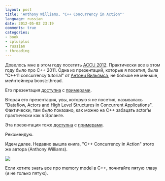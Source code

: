 ```yaml
---
layout: post
title: 'Anthony Williams, "C++ Concurrency in Action"'
language: russian
date: 2012-05-02 23:19
comments: true
categories: 
- book
- cplusplus
- russian
- threading
---
```

Довелось мне в этом году посетить [ACCU 2012][]. Практически все в этом году было про С++ 2011. Одна из презентаций, которые я посетил, была "C++11 concurrency tutorial" от [Антони Вильямса][Anthony Williams], не больше не меньше, мейнтейнера boost::thread.

[ACCU 2012]: http://accu.org/index.php/conferences/accu_conference_2012
[Anthony Williams]: http://www.boost.org/users/people/anthony_williams.html

Его презентация [доступна][C++11 concurrency tutorial slides] с [примерами][C++11 concurrency tutorial samples].

[C++11 concurrency tutorial slides]: http://www.justsoftwaresolutions.co.uk/files/c++11_concurrency.pdf
[C++11 concurrency tutorial samples]: http://www.justsoftwaresolutions.co.uk/files/c++11_concurrency_code.zip

Вторая его презентация, увы, которую я не посетил, называлась "Dataflow, Actors and High Level Structures in Concurrent Applications". Фактически, там было показано, как можно на С++ забацать actor'ы практически как в Эрланге.

Эта презентация тоже [доступна][Dataflow, Actors and High Level Structures in Concurrent Applications slides] с [примерами][Dataflow, Actors and High Level Structures in Concurrent Applications samples].

[Dataflow, Actors and High Level Structures in Concurrent Applications slides]: http://www.justsoftwaresolutions.co.uk/files/dataflow_and_actors.pdf
[Dataflow, Actors and High Level Structures in Concurrent Applications samples]: http://www.justsoftwaresolutions.co.uk/files/dataflow_and_actors_code.zip

Рекомендую.

Идем далее. Недавно вышла книга, "C++ Concurrency in Action" этого же автора (Anthony Williams).

<a href="http://www.amazon.co.uk/gp/product/1933988770/ref=as_li_tf_il?ie=UTF8&tag=prodiy-21&linkCode=as2&camp=1634&creative=6738&creativeASIN=1933988770"><img border="0" src="http://ws.assoc-amazon.co.uk/widgets/q?_encoding=UTF8&Format=_SL160_&ASIN=1933988770&MarketPlace=GB&ID=AsinImage&WS=1&tag=prodiy-21&ServiceVersion=20070822" ></a><img src="http://www.assoc-amazon.co.uk/e/ir?t=prodiy-21&l=as2&o=2&a=1933988770" width="1" height="1" border="0" alt="" style="border:none !important; margin:0px !important;" />

Если хотите знать все про memory model в C++, почитайте пятую главу (и не только пятую).
